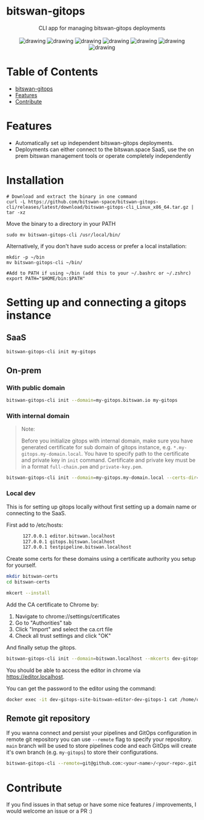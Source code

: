 # bitswan-gitops

<div align="center">
CLI app for managing bitswan-gitops deployments
<br>
<br>
<img src="https://github.com/bitswan-space/bitswan-gitops/actions/workflows/test.yml/badge.svg" alt="drawing"/>
<img src="https://github.com/bitswan-space/bitswan-gitops/actions/workflows/lint.yml/badge.svg" alt="drawing"/>
<img src="https://pkg.go.dev/badge/github.com/bitswan-space/bitswan-gitops.svg" alt="drawing"/>
<img src="https://codecov.io/gh/bitswan-space/bitswan-gitops/branch/main/graph/badge.svg" alt="drawing"/>
<img src="https://img.shields.io/github/v/release/bitswan-space/bitswan-gitops" alt="drawing"/>
<img src="https://img.shields.io/docker/pulls/bitswan-space/bitswan-gitops" alt="drawing"/>
<img src="https://img.shields.io/github/downloads/bitswan-space/bitswan-gitops/total.svg" alt="drawing"/>
</div>

# Table of Contents
<!--ts-->
   * [bitswan-gitops](#bitswan-gitops)
   * [Features](#features)
   * [Contribute](#contribute)

<!--te-->

# Features
- Automatically set up independent bitswan-gitops deployments.
- Deployments can either connect to the bitswan.space SaaS, use the on prem bitswan management tools or operate completely independently


# Installation

```
# Download and extract the binary in one command
curl -L https://github.com/bitswan-space/bitswan-gitops-cli/releases/latest/download/bitswan-gitops-cli_Linux_x86_64.tar.gz | tar -xz
```

Move the binary to a directory in your PATH

```
sudo mv bitswan-gitops-cli /usr/local/bin/
```

Alternatively, if you don't have sudo access or prefer a local installation:

```
mkdir -p ~/bin
mv bitswan-gitops-cli ~/bin/

#Add to PATH if using ~/bin (add this to your ~/.bashrc or ~/.zshrc)
export PATH="$HOME/bin:$PATH"
```

# Setting up and connecting a gitops instance
## SaaS
```sh
bitswan-gitops-cli init my-gitops
```

## On-prem
### With public domain
```sh
bitswan-gitops-cli init --domain=my-gitops.bitswan.io my-gitops
```
### With internal domain
> Note:
>
> Before you initialize gitops with internal domain, make sure you have generated certificate for sub domain of gitops instance, e.g. `*.my-gitops.my-domain.local`. You have to specify path to the certificate and private key in `init` command. Certificate and private key must be in a format `full-chain.pem` and `private-key.pem`.

```sh
bitswan-gitops-cli init --domain=my-gitops.my-domain.local --certs-dir=/etc/certs my-gitops
```

### Local dev

This is for setting up gitops locally without first setting up a domain name or connecting to the SaaS.

First add to /etc/hosts:

```sh
      127.0.0.1 editor.bitswan.localhost
      127.0.0.1 gitops.bitswan.localhost
      127.0.0.1 testpipeline.bitswan.localhost
```

Create some certs for these domains using a certificate authority you setup for yourself. 

```sh
mkdir bitswan-certs
cd bitswan-certs
```

```sh
mkcert --install
```

Add the CA certificate to Chrome by:
1. Navigate to chrome://settings/certificates
2. Go to "Authorities" tab
3. Click "Import" and select the ca.crt file
4. Check all trust settings and click "OK"

And finally setup the gitops.

```sh
bitswan-gitops-cli init --domain=bitswan.localhost --mkcerts dev-gitops
```

You should be able to access the editor in chrome via https://editor.localhost.

You can get the password to the editor using the command:

```sh
docker exec -it dev-gitops-site-bitswan-editor-dev-gitops-1 cat /home/coder/.config/code-server/config.yaml
```



## Remote git repository
If you wanna connect and persist your pipelines and GitOps configuration in remote git repository you can use `--remote` flag to specify your repository. `main` branch will be used to store pipelines code and each GitOps will create it's own branch (e.g. `my-gitops`) to store their configurations.

```sh
bitswan-gitops-cli --remote=git@github.com:<your-name>/<your-repo>.git my-gitops
```

# Contribute
If you find issues in that setup or have some nice features / improvements, I would welcome an issue or a PR :)
